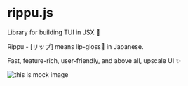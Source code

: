 # rippu.js
Library for building TUI in JSX 💄

Rippu - [リップ] means lip-gloss💄 in Japanese.

Fast, feature-rich, user-friendly, and above all, upscale UI ✨

<img src="https://raw.githubusercontent.com/Yomguithereal/react-blessed/master/img/demo.gif" alt="this is mock image" />
